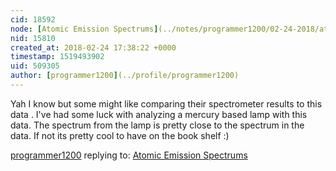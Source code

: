 ```yaml
---
cid: 18592
node: [Atomic Emission Spectrums](../notes/programmer1200/02-24-2018/atomic-emission-spectrum-website-to-pdf)
nid: 15810
created_at: 2018-02-24 17:38:22 +0000
timestamp: 1519493902
uid: 509305
author: [programmer1200](../profile/programmer1200)
---
```


Yah I know but some might like comparing their spectrometer results to this data . I've had some luck with analyzing a mercury based lamp with this data. The spectrum from the lamp is pretty close to the spectrum in the data.  If not its pretty cool to have on the book shelf :)

[programmer1200](../profile/programmer1200) replying to: [Atomic Emission Spectrums](../notes/programmer1200/02-24-2018/atomic-emission-spectrum-website-to-pdf)

